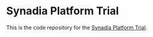 # Synadia Platform Trial

This is the code repository for the [Synadia Platform Trial](https://docs.synadia.com/platform/trial).
